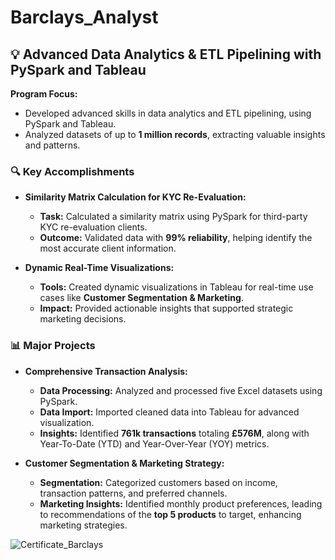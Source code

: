 # Barclays_Analyst
## 💡 Advanced Data Analytics & ETL Pipelining with PySpark and Tableau

**Program Focus:**
- Developed advanced skills in data analytics and ETL pipelining, using PySpark and Tableau.
- Analyzed datasets of up to **1 million records**, extracting valuable insights and patterns.

### 🔍 Key Accomplishments

- **Similarity Matrix Calculation for KYC Re-Evaluation:**
  - **Task:** Calculated a similarity matrix using PySpark for third-party KYC re-evaluation clients.
  - **Outcome:** Validated data with **99% reliability**, helping identify the most accurate client information.

- **Dynamic Real-Time Visualizations:**
  - **Tools:** Created dynamic visualizations in Tableau for real-time use cases like **Customer Segmentation & Marketing**.
  - **Impact:** Provided actionable insights that supported strategic marketing decisions.

### 📊 Major Projects

- **Comprehensive Transaction Analysis:**
  - **Data Processing:** Analyzed and processed five Excel datasets using PySpark.
  - **Data Import:** Imported cleaned data into Tableau for advanced visualization.
  - **Insights:** Identified **761k transactions** totaling **£576M**, along with Year-To-Date (YTD) and Year-Over-Year (YOY) metrics.

- **Customer Segmentation & Marketing Strategy:**
  - **Segmentation:** Categorized customers based on income, transaction patterns, and preferred channels.
  - **Marketing Insights:** Identified monthly product preferences, leading to recommendations of the **top 5 products** to target, enhancing marketing strategies.

![Certificate_Barclays](https://github.com/user-attachments/assets/81a02cb9-9460-4e73-81cd-1ebe817fb33c)
